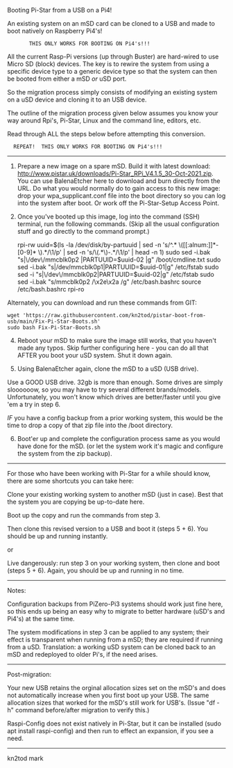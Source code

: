 Booting Pi-Star from a USB on a Pi4!

An existing system on an mSD card can be cloned to a USB and made to 
boot natively on Raspberry Pi4's!

           THIS ONLY WORKS FOR BOOTING ON Pi4's!!!

All the current Rasp-Pi versions (up through Buster) are hard-wired to
use Micro SD (block) devices. The key is to rewire the system from using
a specific device type to a generic device type so that the system can
then be booted from either a mSD *or* uSD port.

So the migration process simply consists of modifying an existing system
on a uSD device and cloning it to an USB device.

The outline of the migration process given below assumes you know your 
way around Rpi's, Pi-Star, Linux and the command line, editors, etc.

Read through ALL the steps below before attempting this conversion.

      REPEAT!  THIS ONLY WORKS FOR BOOTING ON Pi4's!!!

---

1) Prepare a new image on a spare mSD.  Build it with latest download:  
 <http://www.pistar.uk/downloads/Pi-Star_RPi_V4.1.5_30-Oct-2021.zip>.
 You can use BalenaEtcher here to download and burn directly from the URL.
 Do what you would normally do to gain access to this new image: drop 
 your wpa_supplicant.conf file into the boot directory so you can log 
 into the system after boot.  Or work off the Pi-Star-Setup Access Point.

2) Once you've booted up this image, log into the command (SSH) 
 terminal, run the following commands.  (Skip all the usual configuration
 stuff and go directly to the command prompt.) 

    rpi-rw
    uuid=$(ls -la /dev/disk/by-partuuid | sed -n 's/^.* \([[:alnum:]]*-[0-9]* \).*/\1/p' | sed -n 's/\(.*\)-.*/\1/p' | head -n 1)
    sudo sed -i.bak "s|\/dev\/mmcblk0p2 |PARTUUID=$uuid-02 |g" /boot/cmdline.txt
    sudo sed -i.bak "s|\/dev\/mmcblk0p1|PARTUUID=$uuid-01|g" /etc/fstab
    sudo sed -i "s|\/dev\/mmcblk0p2|PARTUUID=$uuid-02|g" /etc/fstab
    sudo sed -i.bak "s/mmcblk0p2 /\x2e\x2a /g" /etc/bash.bashrc
    source /etc/bash.bashrc
    rpi-ro

  Alternately, you can download and run these commands from GIT:

    wget 'https://raw.githubusercontent.com/kn2tod/pistar-boot-from-usb/main/Fix-Pi-Star-Boots.sh'
    sudo bash Fix-Pi-Star-Boots.sh

4) Reboot your mSD to make sure the image still works, that you haven't made any
  typos. Skip further configuring here - you can do all that AFTER you boot your uSD 
  system. Shut it down again.

5) Using BalenaEtcher again, clone the mSD to a uSD (USB drive).

  Use a GOOD USB drive. 32gb is more than enough.  Some drives are simply sloooooow, so you may
  have to try several different brands/models.  Unfortunately, you won't know which drives are
  better/faster until you give 'em a try in step 6.

  *IF* you have a config backup from a prior working system, this would be the time to drop
  a copy of that zip file into the /boot directory.

6) Boot'er up and complete the configuration process same as you would have done for the mSD.
  (or let the system work it's magic and configure the system from the zip backup).

---

For those who have been working with Pi-Star for a while should know, there are some
shortcuts you can take here:

Clone your existing working system to another mSD (just in case).  Best that the system
you are copying be up-to-date here. 

Boot up the copy and run the commands from step 3. 

Then clone this revised version to a USB and boot it (steps 5 + 6).  You should be up and 
running instantly.

or

Live dangerously: run step 3 on your working system, then clone and boot (steps 5 + 6).
Again, you should be up and running in no time.  

---

Notes:

Configuration backups from PiZero-Pi3 systems should work just fine here, so this ends up 
being an easy why to migrate to better hardware (uSD's and Pi4's) at the same time.

The system modifications in step 3 can be applied to any system; their effect is transparent
when running from a mSD; they are required if running from a uSD. Translation: a working
uSD system can be cloned back to an mSD and redeployed to older Pi's, if the need arises.

---

Post-migration: 

Your new USB retains the orginal allocation sizes set on the mSD's and does not automatically
increase when you first boot up your USB.  The same allocation sizes that worked for the mSD's
still work for USB's.  (Issue "df -h" command before/after migration to verify this.)

Raspi-Config does not exist natively in Pi-Star, but it can be installed (sudo apt install 
raspi-config) and then run to effect an expansion, if you see a need.

---

kn2tod
mark
